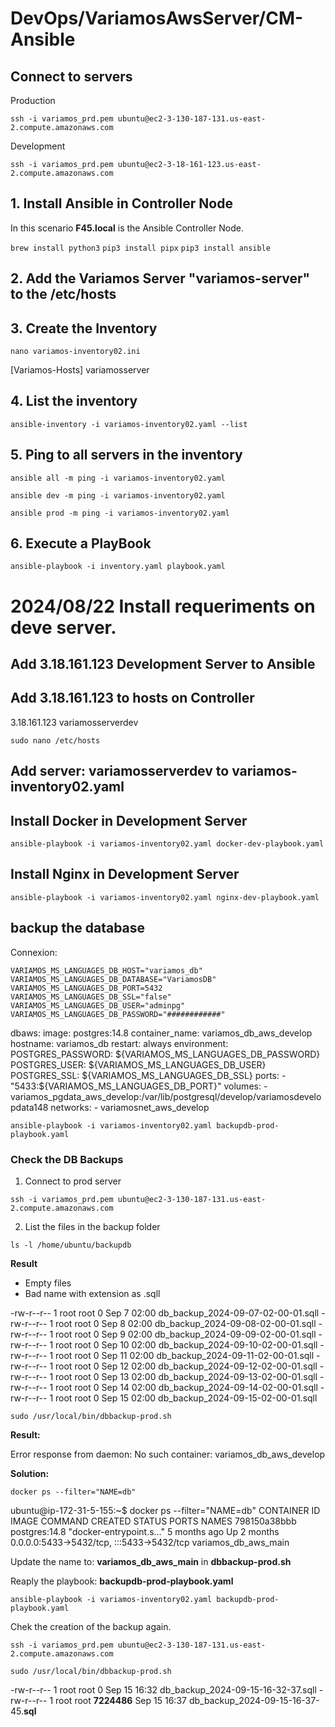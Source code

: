# DevOps/VariamosAwsServer/CM-Ansible

## Connect to servers

Production

`ssh -i variamos_prd.pem ubuntu@ec2-3-130-187-131.us-east-2.compute.amazonaws.com`

Development

`ssh -i variamos_prd.pem ubuntu@ec2-3-18-161-123.us-east-2.compute.amazonaws.com`

## 1. Install Ansible in Controller Node

In this scenario **F45.local** is the Ansible Controller Node.

`brew install python3`
`pip3 install pipx`
`pip3 install ansible`

## 2. Add the Variamos Server "variamos-server" to the /etc/hosts

## 3. Create the Inventory

`nano variamos-inventory02.ini`

[Variamos-Hosts]
variamosserver   

## 4. List the inventory

`ansible-inventory -i variamos-inventory02.yaml --list`

## 5. Ping to all servers in the inventory

`ansible all -m ping -i variamos-inventory02.yaml`

`ansible dev -m ping -i variamos-inventory02.yaml`

`ansible prod -m ping -i variamos-inventory02.yaml`

## 6. Execute a PlayBook

`ansible-playbook -i inventory.yaml playbook.yaml`

# 2024/08/22 Install requeriments on deve server.

## Add 3.18.161.123 Development Server to Ansible

## Add 3.18.161.123 to hosts on Controller

3.18.161.123    variamosserverdev

`sudo nano /etc/hosts`

## Add server: variamosserverdev to variamos-inventory02.yaml

## Install Docker in Development Server

`ansible-playbook -i variamos-inventory02.yaml docker-dev-playbook.yaml`

## Install Nginx in Development Server

`ansible-playbook -i variamos-inventory02.yaml nginx-dev-playbook.yaml`

## backup the database

Connexion: 

    VARIAMOS_MS_LANGUAGES_DB_HOST="variamos_db"
    VARIAMOS_MS_LANGUAGES_DB_DATABASE="VariamosDB" 
    VARIAMOS_MS_LANGUAGES_DB_PORT=5432
    VARIAMOS_MS_LANGUAGES_DB_SSL="false"
    VARIAMOS_MS_LANGUAGES_DB_USER="adminpg" 
    VARIAMOS_MS_LANGUAGES_DB_PASSWORD="############"

  dbaws:
    image: postgres:14.8
    container_name: variamos_db_aws_develop
    hostname: variamos_db
    restart: always
    environment:
      POSTGRES_PASSWORD: ${VARIAMOS_MS_LANGUAGES_DB_PASSWORD}
      POSTGRES_USER: ${VARIAMOS_MS_LANGUAGES_DB_USER}
      POSTGRES_SSL: ${VARIAMOS_MS_LANGUAGES_DB_SSL}
    ports:
      - "5433:${VARIAMOS_MS_LANGUAGES_DB_PORT}"
    volumes:
      - variamos_pgdata_aws_develop:/var/lib/postgresql/develop/variamosdevelopdata148
    networks:
      - variamosnet_aws_develop

`ansible-playbook -i variamos-inventory02.yaml backupdb-prod-playbook.yaml`

### Check the DB Backups

1. Connect to prod server

`ssh -i variamos_prd.pem ubuntu@ec2-3-130-187-131.us-east-2.compute.amazonaws.com`

2. List the files in the backup folder

`ls -l /home/ubuntu/backupdb`

**Result**

- Empty files
- Bad name with extension as .sqll

-rw-r--r-- 1 root root 0 Sep  7 02:00 db_backup_2024-09-07-02-00-01.sqll
-rw-r--r-- 1 root root 0 Sep  8 02:00 db_backup_2024-09-08-02-00-01.sqll
-rw-r--r-- 1 root root 0 Sep  9 02:00 db_backup_2024-09-09-02-00-01.sqll
-rw-r--r-- 1 root root 0 Sep 10 02:00 db_backup_2024-09-10-02-00-01.sqll
-rw-r--r-- 1 root root 0 Sep 11 02:00 db_backup_2024-09-11-02-00-01.sqll
-rw-r--r-- 1 root root 0 Sep 12 02:00 db_backup_2024-09-12-02-00-01.sqll
-rw-r--r-- 1 root root 0 Sep 13 02:00 db_backup_2024-09-13-02-00-01.sqll
-rw-r--r-- 1 root root 0 Sep 14 02:00 db_backup_2024-09-14-02-00-01.sqll
-rw-r--r-- 1 root root 0 Sep 15 02:00 db_backup_2024-09-15-02-00-01.sqll

`sudo /usr/local/bin/dbbackup-prod.sh`

**Result:**

Error response from daemon: No such container: variamos_db_aws_develop

**Solution:**

`docker ps --filter="NAME=db"`

ubuntu@ip-172-31-5-155:~$ docker ps --filter="NAME=db"
CONTAINER ID   IMAGE           COMMAND                  CREATED        STATUS        PORTS                                       NAMES
798150a38bbb   postgres:14.8   "docker-entrypoint.s…"   5 months ago   Up 2 months   0.0.0.0:5433->5432/tcp, :::5433->5432/tcp   variamos_db_aws_main

Update the name to: **variamos_db_aws_main** in **dbbackup-prod.sh**

Reaply the playbook: **backupdb-prod-playbook.yaml**

`ansible-playbook -i variamos-inventory02.yaml backupdb-prod-playbook.yaml`

Chek the creation of the backup again.

`ssh -i variamos_prd.pem ubuntu@ec2-3-130-187-131.us-east-2.compute.amazonaws.com`

`sudo /usr/local/bin/dbbackup-prod.sh`

-rw-r--r-- 1 root root       0 Sep 15 16:32 db_backup_2024-09-15-16-32-37.sqll
-rw-r--r-- 1 root root **7224486** Sep 15 16:37 db_backup_2024-09-15-16-37-45.**sql**